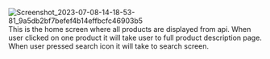 ![Screenshot_2023-07-08-14-18-53-81_9a5db2bf7befef4b14effbcfc46903b5](https://github.com/Cmon1007/Assignment_Repo/assets/125447834/2dfc4eba-6d3c-406d-acd2-ecba41d966de)
This is the home screen where all products are displayed from api. When user clicked on one product it will take user to full product description page. When user pressed search icon it will take to search screen.
